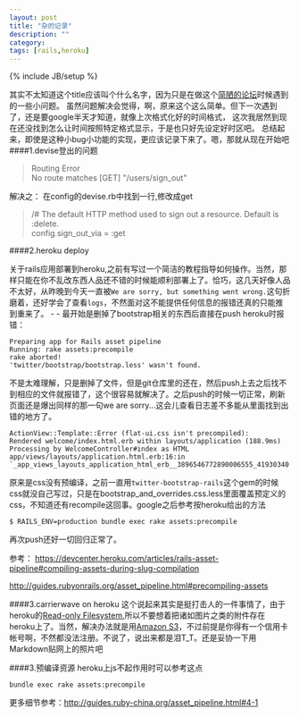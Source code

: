 ```yaml
---
layout: post
title: "杂的记录"
description: ""
category: 
tags: [rails,heroku]
---
```

{% include JB/setup %}



其实不太知道这个title应该叫个什么名字，因为只是在做这个[简陋的论坛](http://oneisall.herokuapp.com/)时候遇到的一些小问题。
虽然问题解决会觉得，啊，原来这个这么简单。但下一次遇到了，还是要google半天才知道，就像上次格式化好的时间格式，
这次我居然到现在还没找到怎么让时间按照特定格式显示，于是也只好先设定好时区吧。
总结起来，即使是这种小bug小功能的实现，更应该记录下来了。嗯，那就从现在开始吧
####1.devise登出的问题


>Routing Error  
>No route matches [GET] "/users/sign_out"

解决之：
在config的devise.rb中找到一行,修改成get

>/# The default HTTP method used to sign out a resource. Default is :delete.  
>config.sign_out_via = :get


####2.heroku deploy

关于rails应用部署到heroku,之前有写过一个简洁的教程指导如何操作。当然，那样只能在你不乱改东西人品还不错的时候能顺利部署上了。恰巧，这几天好像人品不太好，从昨晚到今天一直被`We are sorry, but something went wrong.`这句折磨着，还好学会了查看`logs`，不然面对这不能提供任何信息的报错还真的只能推到重来了。 - - 
最开始是删掉了bootstrap相关的东西后直接在push heroku时报错：

    Preparing app for Rails asset pipeline
    Running: rake assets:precompile
    rake aborted!
    'twitter/bootstrap/bootstrap.less' wasn't found.
不是太难理解，只是删掉了文件，但是git仓库里的还在，然后push上去之后找不到相应的文件就报错了，这个很容易就解决了。之后push的时候一切正常，刷新页面还是爆出同样的那一句we are sorry...这会儿查看日志差不多能从里面找到出错的地方了。

    ActionView::Template::Error (flat-ui.css isn't precompiled):
    Rendered welcome/index.html.erb within layouts/application (188.9ms)
    Processing by WelcomeController#index as HTML
    app/views/layouts/application.html.erb:16:in `_app_views_layouts_application_html_erb__3896546772890006555_41930340'
原来是css没有预编译，之前一直用`twitter-bootstrap-rails`这个gem的时候css就没自己写过，只是在bootstrap_and_overrides.css.less里面覆盖预定义的css，不知道还有recompile这回事。google之后参考按heroku给出的方法

    $ RAILS_ENV=production bundle exec rake assets:precompile
再次push还好一切回归正常了。


参考： <https://devcenter.heroku.com/articles/rails-asset-pipeline#compiling-assets-during-slug-compilation>

<http://guides.rubyonrails.org/asset_pipeline.html#precompiling-assets>

####3.carrierwave on heroku
这个说起来其实是挺打击人的一件事情了，由于heroku的[Read-only Filesystem](https://devcenter.heroku.com/articles/read-only-filesystem),所以不要想着把诸如图片之类的附件存在heroku上了。当然，解决办法就是用[Amazon S3](http://aws.amazon.com/cn/s3/)，不过前提是你得有一个信用卡帐号啊，不然都没法注册。不说了，说出来都是泪T_T。还是妥协一下用Markdown贴网上的照片吧

####3.预编译资源
heroku上js不起作用时可以参考这点  
    
    bundle exec rake assets:precompile

更多细节参考：<http://guides.ruby-china.org/asset_pipeline.html#4-1>